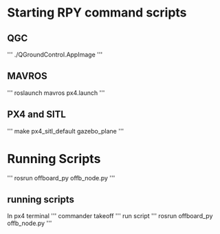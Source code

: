 # Starting RPY command scripts

## QGC
'''
./QGroundControl.AppImage
'''

## MAVROS
'''
roslaunch mavros px4.launch
'''

## PX4 and SITL
'''
make px4_sitl_default gazebo_plane
'''

# Running Scripts
'''
rosrun offboard_py offb_node.py 
'''


## running scripts
In px4 terminal
'''
commander takeoff
'''
run script
'''
rosrun offboard_py offb_node.py 
'''
